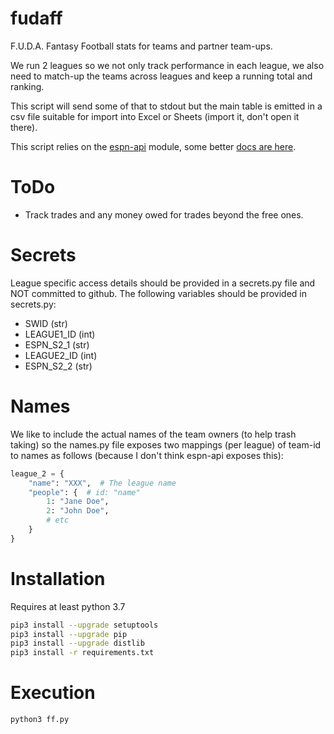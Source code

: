 # fudaff

F.U.D.A. Fantasy Football stats for teams and partner team-ups.

We run 2 leagues so we not only track performance in each league, we also need to match-up the teams across
leagues and keep a running total and ranking.

This script will send some of that to stdout but the main table is emitted in a csv file
suitable for import into Excel or Sheets (import it, don't open it there).

This script relies on the
[espn-api](https://github.com/cwendt94/espn-api)
module, some better
[docs are here](https://github.com/cwendt94/espn-api/wiki/Football-Intro).

# ToDo

* Track trades and any money owed for trades beyond the free ones.

# Secrets

League specific access details should be provided in a secrets.py file and NOT committed to github.
The following variables should be provided in secrets.py:

* SWID (str)
* LEAGUE1_ID (int)
* ESPN_S2_1 (str)
* LEAGUE2_ID (int)
* ESPN_S2_2 (str)

# Names

We like to include the actual names of the team owners (to help trash taking) so the names.py file
exposes two mappings (per league) of team-id to names as follows (because I don't think espn-api exposes this):

```python
league_2 = {
    "name": "XXX",  # The league name
    "people": {  # id: "name"
        1: "Jane Doe",
        2: "John Doe",
        # etc
    }
}
```

# Installation

Requires at least python 3.7

```bash
pip3 install --upgrade setuptools
pip3 install --upgrade pip
pip3 install --upgrade distlib
pip3 install -r requirements.txt
```

# Execution

```bash
python3 ff.py
```